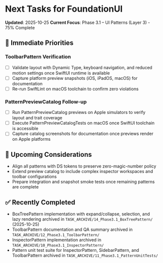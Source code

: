 # Next Tasks for FoundationUI

**Updated**: 2025-10-25
**Current Focus**: Phase 3.1 – UI Patterns (Layer 3) - 75% Complete

## 🎯 Immediate Priorities

### ToolbarPattern Verification
- [ ] Validate layout with Dynamic Type, keyboard navigation, and reduced motion settings once SwiftUI runtime is available
- [ ] Capture platform preview snapshots (iOS, iPadOS, macOS) for documentation
- [ ] Re-run SwiftLint on macOS toolchain to confirm zero violations

### PatternPreviewCatalog Follow-up
- [ ] Run PatternPreviewCatalog previews on Apple simulators to verify layout and trait coverage
- [ ] Execute PatternPreviewCatalogTests on macOS once SwiftUI toolchain is accessible
- [ ] Capture catalog screenshots for documentation once previews render on Apple platforms

## 🔭 Upcoming Considerations
- Align all patterns with DS tokens to preserve zero-magic-number policy
- Extend preview catalog to include complex inspector workspaces and toolbar configurations
- Prepare integration and snapshot smoke tests once remaining patterns are complete

## ✅ Recently Completed
- BoxTreePattern implementation with expand/collapse, selection, and lazy rendering archived in `TASK_ARCHIVE/14_Phase3.1_BoxTreePattern/` (2025-10-25)
- ToolbarPattern documentation and QA summary archived in `TASK_ARCHIVE/12_Phase3.1_ToolbarPattern/`
- InspectorPattern implementation archived in `TASK_ARCHIVE/10_Phase3.1_InspectorPattern/`
- Pattern unit test suite for InspectorPattern, SidebarPattern, and ToolbarPattern archived in `TASK_ARCHIVE/11_Phase3.1_PatternUnitTests/`
